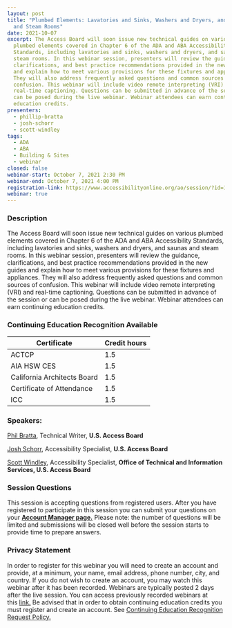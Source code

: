 ```yaml
---
layout: post
title: "Plumbed Elements: Lavatories and Sinks, Washers and Dryers, and Saunas
  and Steam Rooms"
date: 2021-10-07
excerpt: The Access Board will soon issue new technical guides on various
  plumbed elements covered in Chapter 6 of the ADA and ABA Accessibility
  Standards, including lavatories and sinks, washers and dryers, and saunas and
  steam rooms. In this webinar session, presenters will review the guidance,
  clarifications, and best practice recommendations provided in the new guides
  and explain how to meet various provisions for these fixtures and appliances.
  They will also address frequently asked questions and common sources of
  confusion. This webinar will include video remote interpreting (VRI) and
  real-time captioning. Questions can be submitted in advance of the session or
  can be posed during the live webinar. Webinar attendees can earn continuing
  education credits.
presenters:
  - phillip-bratta
  - josh-schorr
  - scott-windley
tags:
  - ADA
  - ABA
  - Building & Sites
  - webinar
closed: false
webinar-start: October 7, 2021 2:30 PM
webinar-end: October 7, 2021 4:00 PM
registration-link: https://www.accessibilityonline.org/ao/session/?id=110952
webinar: true
---
```

### Description

The Access Board will soon issue new technical guides on various plumbed elements covered in Chapter 6 of the ADA and ABA Accessibility Standards, including lavatories and sinks, washers and dryers, and saunas and steam rooms. In this webinar session, presenters will review the guidance, clarifications, and best practice recommendations provided in the new guides and explain how to meet various provisions for these fixtures and appliances. They will also address frequently asked questions and common sources of confusion. This webinar will include video remote interpreting (VRI) and real-time captioning. Questions can be submitted in advance of the session or can be posed during the live webinar. Webinar attendees can earn continuing education credits.

### Continuing Education Recognition Available

| **Certificate**             | **Credit hours** |
| --------------------------- | ---------------- |
| ACTCP                       | 1.5              |
| AIA HSW CES                 | 1.5              |
| California Architects Board | 1.5              |
| Certificate of Attendance   | 1.5              |
| ICC                         | 1.5              |

### Speakers:

[Phil Bratta](https://www.accessibilityonline.org/speakers/speaker.aspx?id=10891), Technical Writer, **U.S. Access Board**

[Josh Schorr](https://www.accessibilityonline.org/speakers/speaker.aspx?id=10805), Accessibility Specialist, **U.S. Access Board**

[Scott Windley](https://www.accessibilityonline.org/speakers/speaker.aspx?id=10164), Accessibility Specialist, **Office of Technical and Information Services, U.S. Access Board**

### Session Questions

This session is accepting questions from registered users. After you have registered to participate in this session you can submit your questions on your **[Account Manager page.](https://www.accessibilityonline.org/ao/accountManager/110952)** Please note: the number of questions will be limited and submissions will be closed well before the session starts to provide time to prepare answers.

### Privacy Statement

In order to register for this webinar you will need to create an account and provide, at a minimum, your name, email address, phone number, city, and country. If you do not wish to create an account, you may watch this webinar after it has been recorded. Webinars are typically posted 2 days after the live session. You can access previously recorded webinars at this [link.](https://www.accessibilityonline.org/ao/archives/) Be advised that in order to obtain continuing education credits you must register and create an account. See [Continuing Education Recognition Request Policy.](https://www.accessibilityonline.org/continuing-education/CEUDetails.aspx)